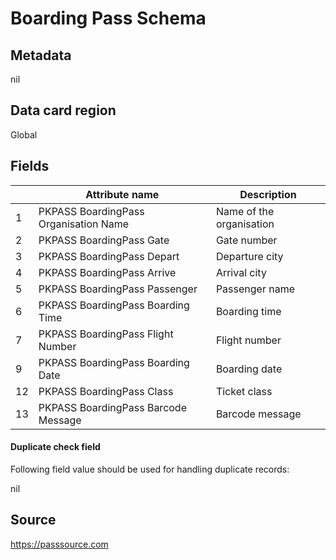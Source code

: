 # Boarding Pass Schema

## Metadata

nil

## Data card region

Global

## Fields


|     | Attribute name                           | Description              |
| --- | ---------------------------------------- | ------------------------ |
| 1   | PKPASS BoardingPass Organisation Name    | Name of the organisation |
| 2   | PKPASS BoardingPass Gate                 | Gate number              |
| 3   | PKPASS BoardingPass Depart               | Departure city           |
| 4   | PKPASS BoardingPass Arrive               | Arrival city             |
| 5   | PKPASS BoardingPass Passenger            | Passenger name           |
| 6   | PKPASS BoardingPass Boarding Time        | Boarding time            |
| 7   | PKPASS BoardingPass Flight Number        | Flight number            |
| 9   | PKPASS BoardingPass Boarding Date        | Boarding date            |
| 12  | PKPASS BoardingPass Class                | Ticket class             |
| 13  | PKPASS BoardingPass Barcode Message      | Barcode message          |

#### Duplicate check field

Following field value should be used for handling duplicate records:

nil

## Source

https://passsource.com
